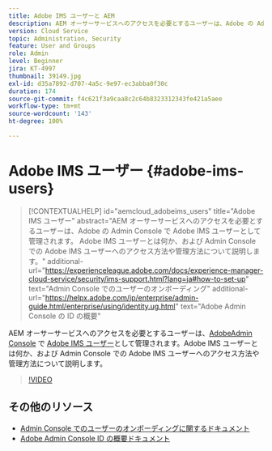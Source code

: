 ```yaml
---
title: Adobe IMS ユーザーと AEM
description: AEM オーサーサービスへのアクセスを必要とするユーザーは、Adobe の Admin Console で Adobe IMS ユーザーとして管理されます。 Adobe IMS ユーザーとは何か、および Admin Console での Adobe IMS ユーザーへのアクセス方法や管理方法について説明します。
version: Cloud Service
topic: Administration, Security
feature: User and Groups
role: Admin
level: Beginner
jira: KT-4997
thumbnail: 39149.jpg
exl-id: d35a7892-d707-4a5c-9e97-ec3abba0f30c
duration: 174
source-git-commit: f4c621f3a9caa8c2c64b8323312343fe421a5aee
workflow-type: tm+mt
source-wordcount: '143'
ht-degree: 100%

---
```


# Adobe IMS ユーザー {#adobe-ims-users}

>[!CONTEXTUALHELP]
>id="aemcloud_adobeims_users"
>title="Adobe IMS ユーザー"
>abstract="AEM オーサーサービスへのアクセスを必要とするユーザーは、Adobe の Admin Console で Adobe IMS ユーザーとして管理されます。 Adobe IMS ユーザーとは何か、および Admin Console での Adobe IMS ユーザーへのアクセス方法や管理方法について説明します。"
>additional-url="https://experienceleague.adobe.com/docs/experience-manager-cloud-service/security/ims-support.html?lang=ja#how-to-set-up" text="Admin Console でのユーザーのオンボーディング"
>additional-url="https://helpx.adobe.com/jp/enterprise/admin-guide.html/enterprise/using/identity.ug.html" text="Adobe Admin Console の ID の概要"

AEM オーサーサービスへのアクセスを必要とするユーザーは、[AdobeAdmin Console](https://adminconsole.adobe.com) で [Adobe IMS ユーザー](https://helpx.adobe.com/jp/enterprise/using/set-up-identity.html)として管理されます。Adobe IMS ユーザーとは何か、および Admin Console での Adobe IMS ユーザーへのアクセス方法や管理方法について説明します。

>[!VIDEO](https://video.tv.adobe.com/v/39149?quality=12&learn=on)

## その他のリソース

+ [Admin Console でのユーザーのオンボーディングに関するドキュメント](https://experienceleague.adobe.com/docs/experience-manager-cloud-service/security/ims-support.html#onboarding-users-in-admin-console?lang=ja)
+ [Adobe Admin Console ID の概要ドキュメント](https://helpx.adobe.com/jp/enterprise/using/identity.html)
